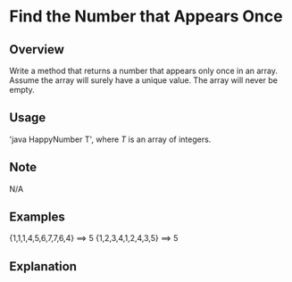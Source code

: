 # Find the Number that Appears Once 

Overview
---
Write a method that returns a number that appears only once in an array.
Assume the array will surely have a unique value. The array will never 
be empty.

Usage
---
'java HappyNumber T', where _T_ is an array of integers.

Note
---
N/A

Examples
---
{1,1,1,4,5,6,7,7,6,4} ==> 5
{1,2,3,4,1,2,4,3,5}   ==> 5

Explanation
---
